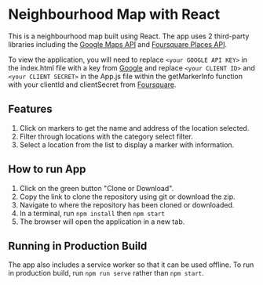 # Neighbourhood Map with React

This is a neighbourhood map built using React. The app uses 2 third-party libraries including the [Google Maps API](https://developers.google.com/maps/documentation/) and [Foursquare Places API](https://developer.foursquare.com/places-api).

To view the application, you will need to replace `<your GOOGLE API KEY>` in the index.html file with a key from [Google](https://console.developers.google.com/) and replace `<your CLIENT ID>` and `<your CLIENT SECRET>` in the App.js file within the getMarkerInfo function with your clientId and clientSecret from [Foursquare](https://developer.foursquare.com/).

## Features

1.  Click on markers to get the name and address of the location selected.
2.  Filter through locations with the category select filter.
3.  Select a location from the list to display a marker with information.

## How to run App

1.  Click on the green button "Clone or Download".
2.  Copy the link to clone the repository using git or download the zip.
3.  Navigate to where the repository has been cloned or downloaded.
4.  In a terminal, run `npm install` then `npm start`
5.  The browser will open the application in a new tab.

## Running in Production Build

The app also includes a service worker so that it can be used offline.
To run in production build, run `npm run serve` rather than `npm start`.
